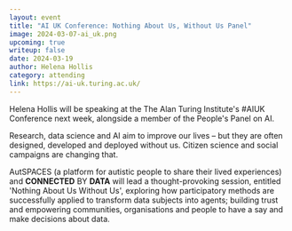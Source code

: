 ```yaml
---
layout: event
title: "AI UK Conference: Nothing About Us, Without Us Panel"
image: 2024-03-07-ai_uk.png
upcoming: true
writeup: false
date: 2024-03-19
author: Helena Hollis
category: attending
link: https://ai-uk.turing.ac.uk/
---
```


Helena Hollis will be speaking at the The Alan Turing Institute's #AIUK Conference next week, alongside a member of the People's Panel on AI.

<!--more-->

Research, data science and AI aim to improve our lives – but they are often designed, developed and deployed without us. Citizen science and social campaigns are changing that.

AutSPACES (a platform for autistic people to share their lived experiences) and **CONNECTED** BY **DATA** will lead a thought-provoking session, entitled 'Nothing About Us Without Us', exploring how participatory methods are successfully applied to transform data subjects into agents; building trust and empowering communities, organisations and people to have a say and make decisions about data.